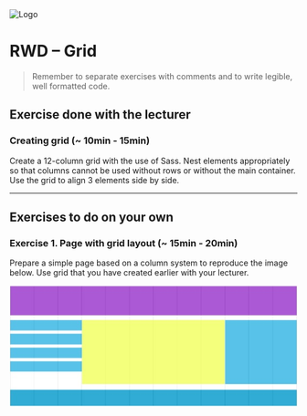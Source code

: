 <img alt="Logo" src="http://coderslab.pl/svg/logo-coderslab.svg" width="400">

# RWD &ndash; Grid

> Remember to separate exercises with comments and to write legible, well formatted code.

## Exercise done with the lecturer

### Creating grid (~ 10min - 15min)

Create a 12-column grid with the use of Sass. Nest elements appropriately so that columns cannot be used without rows or without the main container. Use the grid to align 3 elements side by side.

-------------------------------------------------------------------------------

## Exercises to do on your own

### Exercise 1. Page with grid layout (~ 15min - 20min)

Prepare a simple page based on a column system to reproduce the image below. Use grid that you have created earlier with your lecturer.

![grid](images/grid.jpg)
